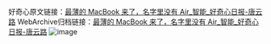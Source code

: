 好奇心原文链接：[最薄的 MacBook 来了，名字里没有 Air_智能_好奇心日报-唐云路](https://www.qdaily.com/articles/7234.html)
WebArchive归档链接：[最薄的 MacBook 来了，名字里没有 Air_智能_好奇心日报-唐云路](http://web.archive.org/web/20190623172112/https://www.qdaily.com/articles/7234.html)
![image](http://ww3.sinaimg.cn/large/007d5XDply1g3x0htdfgqj30u05z5b29)